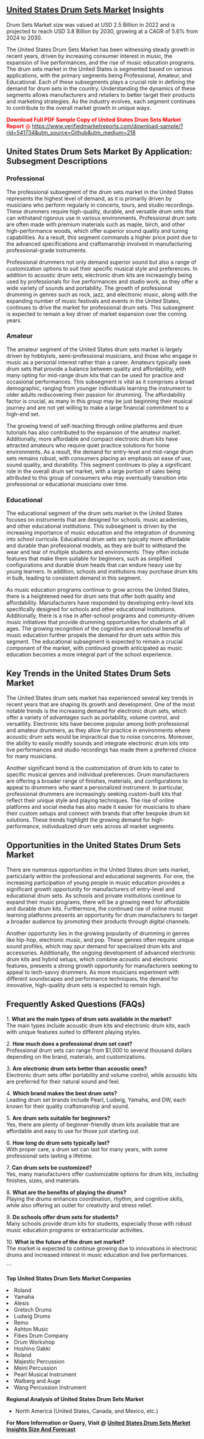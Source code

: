 <h2><a href="https://www.verifiedmarketreports.com/download-sample/?rid=541734&amp;utm_source=Github&amp;utm_medium=218" target="_blank">United States Drum Sets Market</a> Insights</h2><p>Drum Sets Market size was valued at USD 2.5 Billion in 2022 and is projected to reach USD 3.8 Billion by 2030, growing at a CAGR of 5.6% from 2024 to 2030.</p><p> <p>The United States Drum Sets Market has been witnessing steady growth in recent years, driven by increasing consumer interest in music, the expansion of live performances, and the rise of music education programs. The drum sets market in the United States is segmented based on various applications, with the primary segments being Professional, Amateur, and Educational. Each of these subsegments plays a crucial role in defining the demand for drum sets in the country. Understanding the dynamics of these segments allows manufacturers and retailers to better target their products and marketing strategies. As the industry evolves, each segment continues to contribute to the overall market growth in unique ways. </p> <p><p><span class=""><span style="color: #ff0000;"><strong>Download Full PDF Sample Copy of United States Drum Sets Market Report</strong> @ </span><a href="https://www.verifiedmarketreports.com/download-sample/?rid=541734&amp;utm_source=Github&amp;utm_medium=218" target="_blank">https://www.verifiedmarketreports.com/download-sample/?rid=541734&amp;utm_source=Github&amp;utm_medium=218</a></span></p></p> <h2>United States Drum Sets Market By Application: Subsegment Descriptions</h2> <h3>Professional</h3> <p>The professional subsegment of the drum sets market in the United States represents the highest level of demand, as it is primarily driven by musicians who perform regularly in concerts, tours, and studio recordings. These drummers require high-quality, durable, and versatile drum sets that can withstand rigorous use in various environments. Professional drum sets are often made with premium materials such as maple, birch, and other high-performance woods, which offer superior sound quality and tuning capabilities. As a result, this segment commands a higher price point due to the advanced specifications and craftsmanship involved in manufacturing professional-grade instruments.</p> <p>Professional drummers not only demand superior sound but also a range of customization options to suit their specific musical style and preferences. In addition to acoustic drum sets, electronic drum kits are increasingly being used by professionals for live performances and studio work, as they offer a wide variety of sounds and portability. The growth of professional drumming in genres such as rock, jazz, and electronic music, along with the expanding number of music festivals and events in the United States, continues to drive the market for professional drum sets. This subsegment is expected to remain a key driver of market expansion over the coming years.</p> <h3>Amateur</h3> <p>The amateur segment of the United States drum sets market is largely driven by hobbyists, semi-professional musicians, and those who engage in music as a personal interest rather than a career. Amateurs typically seek drum sets that provide a balance between quality and affordability, with many opting for mid-range drum kits that can be used for practice and occasional performances. This subsegment is vital as it comprises a broad demographic, ranging from younger individuals learning the instrument to older adults rediscovering their passion for drumming. The affordability factor is crucial, as many in this group may be just beginning their musical journey and are not yet willing to make a large financial commitment to a high-end set.</p> <p>The growing trend of self-teaching through online platforms and drum tutorials has also contributed to the expansion of the amateur market. Additionally, more affordable and compact electronic drum kits have attracted amateurs who require quiet practice solutions for home environments. As a result, the demand for entry-level and mid-range drum sets remains robust, with consumers placing an emphasis on ease of use, sound quality, and durability. This segment continues to play a significant role in the overall drum set market, with a large portion of sales being attributed to this group of consumers who may eventually transition into professional or educational musicians over time.</p> <h3>Educational</h3> <p>The educational segment of the drum sets market in the United States focuses on instruments that are designed for schools, music academies, and other educational institutions. This subsegment is driven by the increasing importance of music education and the integration of drumming into school curricula. Educational drum sets are typically more affordable and durable than professional models, as they are built to withstand the wear and tear of multiple students and environments. They often include features that make them suitable for beginners, such as simplified configurations and durable drum heads that can endure heavy use by young learners. In addition, schools and institutions may purchase drum kits in bulk, leading to consistent demand in this segment.</p> <p>As music education programs continue to grow across the United States, there is a heightened need for drum sets that offer both quality and affordability. Manufacturers have responded by developing entry-level kits specifically designed for schools and other educational institutions. Additionally, there is a rise in after-school programs and community-driven music initiatives that provide drumming opportunities for students of all ages. The growing recognition of the cognitive and emotional benefits of music education further propels the demand for drum sets within this segment. The educational subsegment is expected to remain a crucial component of the market, with continued growth anticipated as music education becomes a more integral part of the school experience.</p> <h2>Key Trends in the United States Drum Sets Market</h2> <p>The United States drum sets market has experienced several key trends in recent years that are shaping its growth and development. One of the most notable trends is the increasing demand for electronic drum sets, which offer a variety of advantages such as portability, volume control, and versatility. Electronic kits have become popular among both professional and amateur drummers, as they allow for practice in environments where acoustic drum sets would be impractical due to noise concerns. Moreover, the ability to easily modify sounds and integrate electronic drum kits into live performances and studio recordings has made them a preferred choice for many musicians.</p> <p>Another significant trend is the customization of drum kits to cater to specific musical genres and individual preferences. Drum manufacturers are offering a broader range of finishes, materials, and configurations to appeal to drummers who want a personalized instrument. In particular, professional drummers are increasingly seeking custom-built kits that reflect their unique style and playing techniques. The rise of online platforms and social media has also made it easier for musicians to share their custom setups and connect with brands that offer bespoke drum kit solutions. These trends highlight the growing demand for high-performance, individualized drum sets across all market segments.</p> <h2>Opportunities in the United States Drum Sets Market</h2> <p>There are numerous opportunities in the United States drum sets market, particularly within the professional and educational segments. For one, the increasing participation of young people in music education provides a significant growth opportunity for manufacturers of entry-level and educational drum sets. As schools and private institutions continue to expand their music programs, there will be a growing need for affordable and durable drum kits. Furthermore, the continued rise of online music learning platforms presents an opportunity for drum manufacturers to target a broader audience by promoting their products through digital channels.</p> <p>Another opportunity lies in the growing popularity of drumming in genres like hip-hop, electronic music, and pop. These genres often require unique sound profiles, which may spur demand for specialized drum kits and accessories. Additionally, the ongoing development of advanced electronic drum kits and hybrid setups, which combine acoustic and electronic features, presents a strong growth opportunity for manufacturers seeking to appeal to tech-savvy drummers. As more musicians experiment with different soundscapes and performance techniques, the demand for innovative, high-quality drum sets is expected to remain high.</p> <h2>Frequently Asked Questions (FAQs)</h2> <p>1. <b>What are the main types of drum sets available in the market?</b><br> The main types include acoustic drum kits and electronic drum kits, each with unique features suited to different playing styles.</p> <p>2. <b>How much does a professional drum set cost?</b><br> Professional drum sets can range from $1,000 to several thousand dollars depending on the brand, materials, and customizations.</p> <p>3. <b>Are electronic drum sets better than acoustic ones?</b><br> Electronic drum sets offer portability and volume control, while acoustic kits are preferred for their natural sound and feel.</p> <p>4. <b>Which brand makes the best drum sets?</b><br> Leading drum set brands include Pearl, Ludwig, Yamaha, and DW, each known for their quality craftsmanship and sound.</p> <p>5. <b>Are drum sets suitable for beginners?</b><br> Yes, there are plenty of beginner-friendly drum kits available that are affordable and easy to use for those just starting out.</p> <p>6. <b>How long do drum sets typically last?</b><br> With proper care, a drum set can last for many years, with some professional sets lasting a lifetime.</p> <p>7. <b>Can drum sets be customized?</b><br> Yes, many manufacturers offer customizable options for drum kits, including finishes, sizes, and materials.</p> <p>8. <b>What are the benefits of playing the drums?</b><br> Playing the drums enhances coordination, rhythm, and cognitive skills, while also offering an outlet for creativity and stress relief.</p> <p>9. <b>Do schools offer drum sets for students?</b><br> Many schools provide drum kits for students, especially those with robust music education programs or extracurricular activities.</p> <p>10. <b>What is the future of the drum set market?</b><br> The market is expected to continue growing due to innovations in electronic drums and increased interest in music education and live performances.</p> ```</p><p><strong>Top United States Drum Sets Market Companies</strong></p><div data-test-id=""><p><li>Roland</li><li> Yamaha</li><li> Alesis</li><li> Gretsch Drums</li><li> Ludwig Drums</li><li> Remo</li><li> Ashton Music</li><li> Fibes Drum Company</li><li> Drum Workshop</li><li> Hoshino Gakki</li><li> Roland</li><li> Majestic Percussion</li><li> Meinl Percussion</li><li> Pearl Musical Instrument</li><li> Walberg and Auge</li><li> Wang Percussion Instrument</li></p><div><strong>Regional Analysis of&nbsp;United States Drum Sets Market</strong></div><ul><li dir="ltr"><p dir="ltr">North America&nbsp;(United States, Canada, and Mexico, etc.)</p></li></ul><p><strong>For More Information or Query, Visit @&nbsp;</strong><strong><a href="https://www.verifiedmarketreports.com/product/drum-sets-market-size-and-forecast/?utm_source=Github&amp;utm_medium=218" target="_blank">United States Drum Sets Market Insights Size And Forecast</a></strong></p></div>

